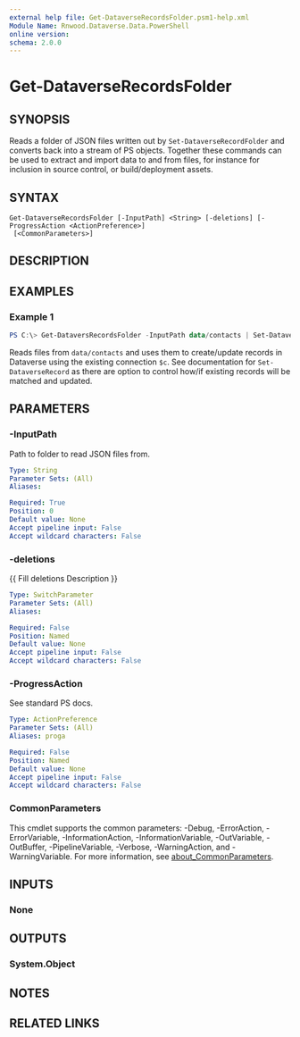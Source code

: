 ```yaml
---
external help file: Get-DataverseRecordsFolder.psm1-help.xml
Module Name: Rnwood.Dataverse.Data.PowerShell
online version:
schema: 2.0.0
---
```


# Get-DataverseRecordsFolder

## SYNOPSIS
Reads a folder of JSON files written out by `Set-DataverseRecordFolder` and converts back into a stream of PS objects.
Together these commands can be used to extract and import data to and from files, for instance for inclusion in source control, or build/deployment assets.

## SYNTAX

```
Get-DataverseRecordsFolder [-InputPath] <String> [-deletions] [-ProgressAction <ActionPreference>]
 [<CommonParameters>]
```

## DESCRIPTION

## EXAMPLES

### Example 1
```powershell
PS C:\> Get-DataversRecordsFolder -InputPath data/contacts | Set-DataverseRecord -connection $c
```

Reads files from `data/contacts` and uses them to create/update records in Dataverse using the existing connection `$c`.
See documentation for `Set-DataverseRecord` as there are option to control how/if existing records will be matched and updated.

## PARAMETERS

### -InputPath
Path to folder to read JSON files from.

```yaml
Type: String
Parameter Sets: (All)
Aliases:

Required: True
Position: 0
Default value: None
Accept pipeline input: False
Accept wildcard characters: False
```

### -deletions
{{ Fill deletions Description }}

```yaml
Type: SwitchParameter
Parameter Sets: (All)
Aliases:

Required: False
Position: Named
Default value: None
Accept pipeline input: False
Accept wildcard characters: False
```

### -ProgressAction
See standard PS docs.

```yaml
Type: ActionPreference
Parameter Sets: (All)
Aliases: proga

Required: False
Position: Named
Default value: None
Accept pipeline input: False
Accept wildcard characters: False
```

### CommonParameters
This cmdlet supports the common parameters: -Debug, -ErrorAction, -ErrorVariable, -InformationAction, -InformationVariable, -OutVariable, -OutBuffer, -PipelineVariable, -Verbose, -WarningAction, and -WarningVariable. For more information, see [about_CommonParameters](http://go.microsoft.com/fwlink/?LinkID=113216).

## INPUTS

### None
## OUTPUTS

### System.Object
## NOTES

## RELATED LINKS
